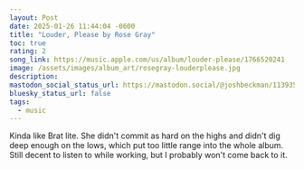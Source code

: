```yaml
---
layout: Post
date: 2025-01-26 11:44:04 -0600
title: "Louder, Please by Rose Gray"
toc: true
rating: 2
song_link: https://music.apple.com/us/album/louder-please/1766520241
image: /assets/images/album_art/rosegray-louderplease.jpg
description: 
mastodon_social_status_url: https://mastodon.social/@joshbeckman/113935700650205183
bluesky_status_url: false
tags:
  - music
---
```



Kinda like Brat lite. She didn't commit as hard on the highs and didn't dig deep enough on the lows, which put too little range into the whole album. Still decent to listen to while working, but I probably won't come back to it.
